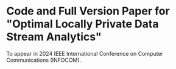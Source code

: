 # Code and Full Version Paper for "Optimal Locally Private Data Stream Analytics"
To appear in 2024 IEEE International Conference on Computer Communications (INFOCOM).

